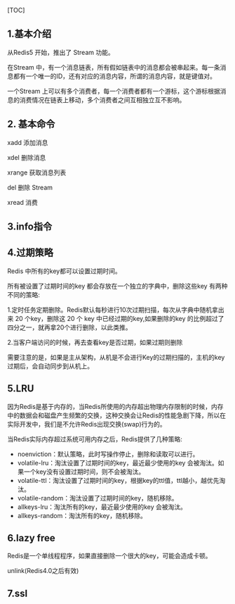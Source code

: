 [TOC]

## 1.基本介绍

从Redis5 开始，推出了 Stream 功能。

在Stream 中，有一个消息链表，所有假如链表中的消息都会被串起来。每一条消息都有一个唯一的ID，还有对应的消息内容，所谓的消息内容，就是键值对。

一个Stream 上可以有多个消费者，每一个消费者都有一个游标，这个游标根据消息的消费情况在链表上移动，多个消费者之间互相独立互不影响。

## 2. 基本命令
xadd 添加消息

xdel 删除消息

xrange 获取消息列表

del 删除 Stream

xread 消费

## 3.info指令

## 4.过期策略
Redis 中所有的key都可以设置过期时间。

所有被设置了过期时间的key 都会存放在一个独立的字典中，删除这些key 有两种不同的策略:

1.定时任务定期删除。Redis默认每秒进行10次过期扫描，每次从字典中随机拿出来 20 个key，删除这 20 个 key 中已经过期的key,如果删除的key 的比例超过了四分之一，就再拿20个进行删除，以此类推。

2.当客户端访问的时候，再去查看key是否过期，如果过期则删除

需要注意的是，如果是主从架构，从机是不会进行Key的过期扫描的，主机的key 过期后，会自动同步到从机上。

## 5.LRU
因为Redis是基于内存的，当Redis所使用的内存超出物理内存限制的时候，内存中的数据会和磁盘产生频繁的交换，这种交换会让Redis的性能急剧下降，所以在实际开发中，我们是不允许Redis出现交换(swap)行为的。

当Redis实际内存超过系统可用内存之后，Redis提供了几种策略:
- noenviction：默认策略，此时写操作停止，删除和读取可以进行。
- volatile-lru：淘汰设置了过期时间的key，最近最少使用的key 会被淘汰。如果一个key没有设置过期时间，则不会被淘汰。
- volatile-ttl：淘汰设置了过期时间的key，根据key的ttl值，ttl越小，越优先淘汰。
- volatile-random：淘汰设置了过期时间的key，随机移除。
- allkeys-lru：淘汰所有的key，最近最少使用的key 会被淘汰。
- allkeys-random：淘汰所有的key，随机移除。

## 6.lazy free
Redis是一个单线程程序，如果直接删除一个很大的key，可能会造成卡顿。

unlink(Redis4.0之后有效)

## 7.ssl
